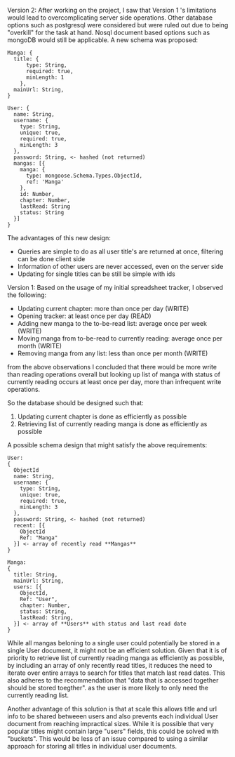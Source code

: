 Version 2:
After working on the project, I saw that Version 1 's limitations would lead to overcomplicating server side operations. Other database options such as postgresql were considered but were ruled out due to being "overkill" for the task at hand. Nosql document based options such as mongoDB would still be applicable. A new schema was proposed:

```
Manga: {
  title: {
      type: String,
      required: true,
      minLength: 1
    },
  mainUrl: String,
}

User: {
  name: String,
  username: {
    type: String,
    unique: true,
    required: true,
    minLength: 3
  },
  password: String, <- hashed (not returned)
  mangas: [{
    manga: {
      type: mongoose.Schema.Types.ObjectId,
      ref: 'Manga'
    },
    id: Number,
    chapter: Number,
    lastRead: String
    status: String
  }]
}
```

The advantages of this new design:
* Queries are simple to do as all user title's are returned at once, filtering can be done client side 
* Information of other users are never accessed, even on the server side
* Updating for single titles can be still be simple with ids

Version 1:
Based on the usage of my initial spreadsheet tracker, I observed the following:
* Updating current chapter: more than once per day (WRITE)
* Opening tracker: at least once per day (READ)
* Adding new manga to the to-be-read list: average once per week (WRITE)
* Moving manga from to-be-read to currently reading: average once per month (WRITE)
* Removing manga from any list: less than once per month (WRITE)

from the above observations I concluded that there would be more write than reading operations overall but looking up list of manga with status of currently reading occurs at least once per day, more than infrequent write operations. 

So the database should be designed such that:
1. Updating current chapter is done as efficiently as possible
2. Retrieving list of currently reading manga is done as efficiently as possible

A possible schema design that might satisfy the above requirements:

```
User: 
{
  ObjectId
  name: String,
  username: {
    type: String,
    unique: true,
    required: true,
    minLength: 3
  },
  password: String, <- hashed (not returned)
  recent: [{
    ObjectId
    Ref: "Manga"
  }] <- array of recently read **Mangas** 
}

Manga:
{
  title: String,
  mainUrl: String,
  users: [{
    ObjectId,
    Ref: "User",
    chapter: Number,
    status: String, 
    lastRead: String,
  }] <- array of **Users** with status and last read date
} 
```

While all mangas beloning to a single user could potentially be stored in a single User document, it might not be an efficient solution. Given that it is of priority to retrieve list of currently reading manga as efficiently as possible, by including an array of only recently read titles, it reduces the need to iterate over entire arrays to search for titles that match last read dates. This also adheres to the recommendation that "data that is accessed together should be stored toegther". as the user is more likely to only need the currently reading list. 

Another advantage of this solution is that at scale this allows title and url info to be shared betweeen users and also prevents each individual User document from reaching impractical sizes. While it is possible that very popular titles might contain large "users" fields, this could be solved with "buckets". This would be less of an issue compared to using a similar approach for storing all titles in individual user documents. 